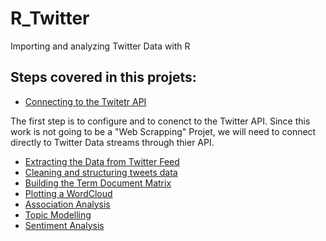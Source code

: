 # R_Twitter
Importing and analyzing Twitter Data with R

## Steps covered in this projets:
- [Connecting to the Twitetr API](/Twitter_Auth.r)

The first step is to configure and to conenct to the Twitter API. Since this work is not going to be a "Web Scrapping" Projet, we will need to connect directly to Twitter Data streams through thier API.

- [Extracting the Data from Twitter Feed](../R_Twitter )
- [Cleaning and structuring tweets data](/CleaningTweets.r)
- [Building the Term Document Matrix](../R_Twitter)
- [Plotting a WordCloud]()
- [Association Analysis]()
- [Topic Modelling]()
- [Sentiment Analysis]()
